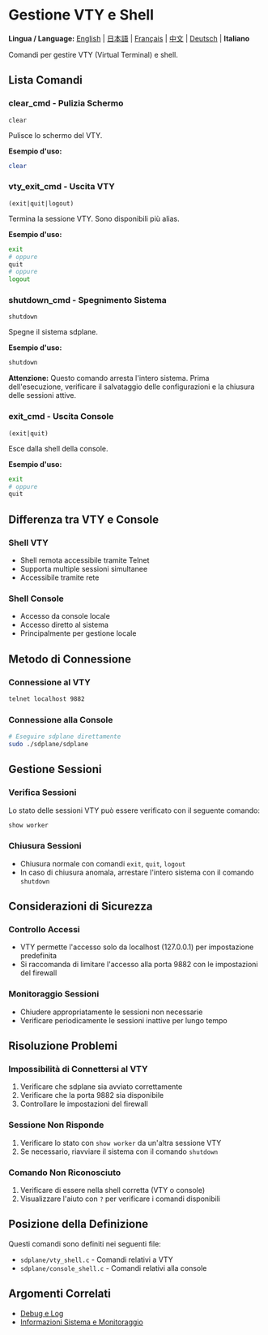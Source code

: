 # Gestione VTY e Shell

**Lingua / Language:** [English](../vty-shell.md) | [日本語](../ja/vty-shell.md) | [Français](../fr/vty-shell.md) | [中文](../zh/vty-shell.md) | [Deutsch](../de/vty-shell.md) | **Italiano**

Comandi per gestire VTY (Virtual Terminal) e shell.

## Lista Comandi

### clear_cmd - Pulizia Schermo
```
clear
```

Pulisce lo schermo del VTY.

**Esempio d'uso:**
```bash
clear
```

### vty_exit_cmd - Uscita VTY
```
(exit|quit|logout)
```

Termina la sessione VTY. Sono disponibili più alias.

**Esempio d'uso:**
```bash
exit
# oppure
quit
# oppure
logout
```

### shutdown_cmd - Spegnimento Sistema
```
shutdown
```

Spegne il sistema sdplane.

**Esempio d'uso:**
```bash
shutdown
```

**Attenzione:** Questo comando arresta l'intero sistema. Prima dell'esecuzione, verificare il salvataggio delle configurazioni e la chiusura delle sessioni attive.

### exit_cmd - Uscita Console
```
(exit|quit)
```

Esce dalla shell della console.

**Esempio d'uso:**
```bash
exit
# oppure
quit
```

## Differenza tra VTY e Console

### Shell VTY
- Shell remota accessibile tramite Telnet
- Supporta multiple sessioni simultanee
- Accessibile tramite rete

### Shell Console
- Accesso da console locale
- Accesso diretto al sistema
- Principalmente per gestione locale

## Metodo di Connessione

### Connessione al VTY
```bash
telnet localhost 9882
```

### Connessione alla Console
```bash
# Eseguire sdplane direttamente
sudo ./sdplane/sdplane
```

## Gestione Sessioni

### Verifica Sessioni
Lo stato delle sessioni VTY può essere verificato con il seguente comando:
```bash
show worker
```

### Chiusura Sessioni
- Chiusura normale con comandi `exit`, `quit`, `logout`
- In caso di chiusura anomala, arrestare l'intero sistema con il comando `shutdown`

## Considerazioni di Sicurezza

### Controllo Accessi
- VTY permette l'accesso solo da localhost (127.0.0.1) per impostazione predefinita
- Si raccomanda di limitare l'accesso alla porta 9882 con le impostazioni del firewall

### Monitoraggio Sessioni
- Chiudere appropriatamente le sessioni non necessarie
- Verificare periodicamente le sessioni inattive per lungo tempo

## Risoluzione Problemi

### Impossibilità di Connettersi al VTY
1. Verificare che sdplane sia avviato correttamente
2. Verificare che la porta 9882 sia disponibile
3. Controllare le impostazioni del firewall

### Sessione Non Risponde
1. Verificare lo stato con `show worker` da un'altra sessione VTY
2. Se necessario, riavviare il sistema con il comando `shutdown`

### Comando Non Riconosciuto
1. Verificare di essere nella shell corretta (VTY o console)
2. Visualizzare l'aiuto con `?` per verificare i comandi disponibili

## Posizione della Definizione

Questi comandi sono definiti nei seguenti file:
- `sdplane/vty_shell.c` - Comandi relativi a VTY
- `sdplane/console_shell.c` - Comandi relativi alla console

## Argomenti Correlati

- [Debug e Log](debug-logging.md)
- [Informazioni Sistema e Monitoraggio](system-monitoring.md)